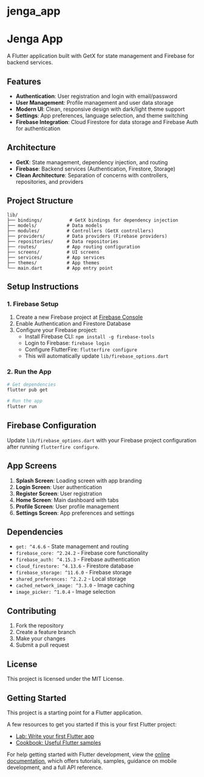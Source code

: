 # jenga_app

# Jenga App

A Flutter application built with GetX for state management and Firebase for backend services.

## Features

- **Authentication**: User registration and login with email/password
- **User Management**: Profile management and user data storage
- **Modern UI**: Clean, responsive design with dark/light theme support
- **Settings**: App preferences, language selection, and theme switching
- **Firebase Integration**: Cloud Firestore for data storage and Firebase Auth for authentication

## Architecture

- **GetX**: State management, dependency injection, and routing
- **Firebase**: Backend services (Authentication, Firestore, Storage)
- **Clean Architecture**: Separation of concerns with controllers, repositories, and providers

## Project Structure

```
lib/
├── bindings/          # GetX bindings for dependency injection
├── models/           # Data models
├── modules/          # Controllers (GetX controllers)
├── providers/        # Data providers (Firebase providers)
├── repositories/     # Data repositories
├── routes/           # App routing configuration
├── screens/          # UI screens
├── services/         # App services
├── themes/           # App themes
└── main.dart         # App entry point
```

## Setup Instructions

### 1. Firebase Setup

1. Create a new Firebase project at [Firebase Console](https://console.firebase.google.com/)
2. Enable Authentication and Firestore Database
3. Configure your Firebase project:
   - Install Firebase CLI: `npm install -g firebase-tools`
   - Login to Firebase: `firebase login`
   - Configure FlutterFire: `flutterfire configure`
   - This will automatically update `lib/firebase_options.dart`

### 2. Run the App

```bash
# Get dependencies
flutter pub get

# Run the app
flutter run
```

## Firebase Configuration

Update `lib/firebase_options.dart` with your Firebase project configuration after running `flutterfire configure`.

## App Screens

1. **Splash Screen**: Loading screen with app branding
2. **Login Screen**: User authentication
3. **Register Screen**: User registration
4. **Home Screen**: Main dashboard with tabs
5. **Profile Screen**: User profile management
6. **Settings Screen**: App preferences and settings

## Dependencies

- `get: ^4.6.6` - State management and routing
- `firebase_core: ^2.24.2` - Firebase core functionality
- `firebase_auth: ^4.15.3` - Firebase authentication
- `cloud_firestore: ^4.13.6` - Firestore database
- `firebase_storage: ^11.6.0` - Firebase storage
- `shared_preferences: ^2.2.2` - Local storage
- `cached_network_image: ^3.3.0` - Image caching
- `image_picker: ^1.0.4` - Image selection

## Contributing

1. Fork the repository
2. Create a feature branch
3. Make your changes
4. Submit a pull request

## License

This project is licensed under the MIT License.

## Getting Started

This project is a starting point for a Flutter application.

A few resources to get you started if this is your first Flutter project:

- [Lab: Write your first Flutter app](https://docs.flutter.dev/get-started/codelab)
- [Cookbook: Useful Flutter samples](https://docs.flutter.dev/cookbook)

For help getting started with Flutter development, view the
[online documentation](https://docs.flutter.dev/), which offers tutorials,
samples, guidance on mobile development, and a full API reference.
